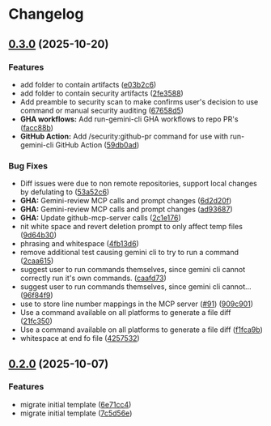 # Changelog

## [0.3.0](https://github.com/gemini-cli-extensions/security/compare/v0.2.0...v0.3.0) (2025-10-20)


### Features

* add  folder to contain artifacts ([e03b2c6](https://github.com/gemini-cli-extensions/security/commit/e03b2c60d7b0ca3256533125175f43c9758236ce))
* add folder to contain security artifacts ([2fe3588](https://github.com/gemini-cli-extensions/security/commit/2fe35888d5cff981c88ef31fae3daf39c6a695ef))
* Add preamble to security scan to make confirms user's decision to use command or manual security auditing ([67658d5](https://github.com/gemini-cli-extensions/security/commit/67658d587472be8283bc5aa00864429786bd1500))
* **GHA workflows:** Add run-gemini-cli GHA workflows to repo PR's ([facc88b](https://github.com/gemini-cli-extensions/security/commit/facc88be48db43b3b8482ff6a6d19d34fd0513e1))
* **GitHub Action:** Add /security:github-pr command for use with run-gemini-cli GitHub Action ([59db0ad](https://github.com/gemini-cli-extensions/security/commit/59db0add3f6aee54821570725f1c33859c24bc4d))


### Bug Fixes

* Diff issues were due to non remote repositories, support local changes by defulating to ([53a52c6](https://github.com/gemini-cli-extensions/security/commit/53a52c650c07575a18840b5b357eb80d8941c304))
* **GHA:** Gemini-review MCP calls and prompt changes ([6d2d20f](https://github.com/gemini-cli-extensions/security/commit/6d2d20f070e034a90fdb7b6369b600f71d539430))
* **GHA:** Gemini-review MCP calls and prompt changes ([ad93687](https://github.com/gemini-cli-extensions/security/commit/ad936878615d772cf00e17eb9e24d2c813e37a61))
* **GHA:** Update github-mcp-server calls ([2c1e176](https://github.com/gemini-cli-extensions/security/commit/2c1e176bebee987e6beba630b7d1409a14f4f76f))
* nit white space and revert deletion prompt to only affect temp files ([9d64b30](https://github.com/gemini-cli-extensions/security/commit/9d64b307eec2946b2f155a062febefae1c7f03bb))
* phrasing and whitespace ([4fb13d6](https://github.com/gemini-cli-extensions/security/commit/4fb13d651822619d1f442bdd4226d81ec9ec4bac))
* remove additional test causing gemini cli to try to run a command ([2caa615](https://github.com/gemini-cli-extensions/security/commit/2caa615f2f4563034ecc92842fec7583dbd102d1))
* suggest user to run commands themselves, since gemini cli cannot correctly run it's own commands. ([caafd73](https://github.com/gemini-cli-extensions/security/commit/caafd7399b3ddae851f701885a74468a55a36424))
* suggest user to run commands themselves, since gemini cli cannot… ([96f84f9](https://github.com/gemini-cli-extensions/security/commit/96f84f95d327482f4c5d8ddc267ea3f271aebcdb))
* use  to store line number mappings in the MCP server ([#91](https://github.com/gemini-cli-extensions/security/issues/91)) ([909c901](https://github.com/gemini-cli-extensions/security/commit/909c901fd0a9b181b13a6462d50de7ca5acf4a5e))
* Use a command available on all platforms to generate a file diff ([21fc350](https://github.com/gemini-cli-extensions/security/commit/21fc35037b22b7acf51e7c78a5eb233d2f02cff3))
* Use a command available on all platforms to generate a file diff ([f1fca9b](https://github.com/gemini-cli-extensions/security/commit/f1fca9bd98bef7f10f957701d5ca4fd69c9f2e9c))
* whitespace at end fo file ([4257532](https://github.com/gemini-cli-extensions/security/commit/4257532aaa734171bfcf083deba8472c6e8453a7))

## [0.2.0](https://github.com/gemini-cli-extensions/security/compare/v0.1.0...v0.2.0) (2025-10-07)


### Features

* migrate initial template ([6e71cc4](https://github.com/gemini-cli-extensions/security/commit/6e71cc405040cd733207fb2130fba732c10e4481))
* migrate initial template ([7c5d56e](https://github.com/gemini-cli-extensions/security/commit/7c5d56ed68511bb906650ae9fe37403a96e9920c))
